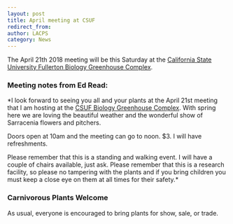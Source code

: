 ```yaml
---
layout: post
title: April meeting at CSUF
redirect_from:
author: LACPS
category: News
---
```


The April 21th 2018 meeting will be this Saturday at the [California State University Fullerton Biology Greenhouse Complex](http://biology.fullerton.edu/facilities/greenhouse/).

### Meeting notes from Ed Read:

*I look forward to seeing you all and your plants at the April 21st meeting that I am hosting at the [CSUF Biology Greenhouse Complex](http://biology.fullerton.edu/facilities/greenhouse/). With spring here we are loving the beautiful weather and the wonderful show of Sarracenia flowers and pitchers.

Doors open at 10am and the meeting can go to noon. $3. I will have refreshments.

Please remember that this is a standing and walking event. I will have a couple of chairs available, just ask.
Please remember that this is a research facility, so please no tampering with the plants and if you bring children you must keep a close eye on them at all times for their safety.*

### Carnivorous Plants Welcome

As usual, everyone is encouraged to bring plants for show, sale, or trade.
